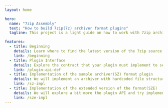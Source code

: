 ```yaml
---
layout: home

hero:
  name: "7zip Assembly"
  text: "How to build 7zip(7z) archiver format plugins"
  tagline: This project is a light guide on how to work with 7zip archiver source code and build comprehensive plugins for 7zip File Manager.

features:
  - title: Beginning
    details: Learn where to find the latest version of the 7zip source code, how to debug and what is the structure of the plugin host and its API
    link: /beginning
  - title: Plugin Interface
    details: Explore the contract that your plugin must implement to serve as an archiver
    link: /plugin-api-def
  - title: Implementation of the sample archiver(SZ) format plugin
    details: We will implement an archiver with hardcoded file structure. We will allow files to be opened and the archive can be extracted.
    link: /sz-impl
  - title: Implementation of the extended version of the format(SZE)
    details: We will explore a bit more the plugin API and try implementing an archive that will allow files to be inserted, deleted, and modified in-place.
    link: /sze-impl
---
```


